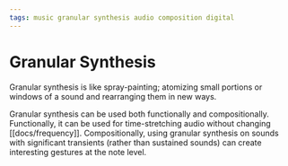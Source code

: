 ```yaml
---
tags: music granular synthesis audio composition digital
---
```


# Granular Synthesis

Granular synthesis is like spray-painting; atomizing small portions or windows of a sound and rearranging them in new ways.

Granular synthesis can be used both functionally and compositionally. Functionally, it can be used for time-stretching audio without changing [[docs/frequency]]. Compositionally, using granular synthesis on sounds with significant transients (rather than sustained sounds) can create interesting gestures at the note level.
